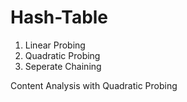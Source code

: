 # Hash-Table
1. Linear Probing
2. Quadratic Probing
3. Seperate Chaining

Content Analysis with Quadratic Probing
